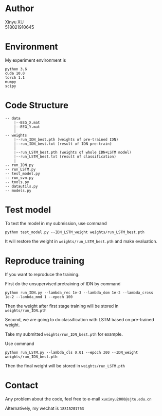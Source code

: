 # Author
Xinyu XU   
518021910645
# Environment 
My experiment environment is
```
python 3.6
cuda 10.0
torch 1.1
numpy
scipy
```

# Code Structure 
```
-- data
    |--EEG_X.mat
    |--EEG_Y.mat
    |
-- weights
    |--run_IDN_best.pth (weights of pre-trained IDN)
    |--run_IDN_best.txt (result of IDN pre-train)
    |
    |--run_LSTM_best.pth (weights of whole IDN+LSTM model)
    |--run_LSTM_best.txt (result of classification)
    |
-- run_IDN.py
-- run_LSTM.py
-- test_model.py
-- run_svm.py
-- tools.py
-- datautils.py
-- models.py
```


# Test model
To test the model in my submission, use command
```
python test_model.py --IDN_LSTM_weight weights/run_LSTM_best.pth
```
It will restore the weight in ```weights/run_LSTM_best.pth``` and make evaluation.

# Reproduce training

If you want to reproduce the training.

First do the unsupervised pretraining of IDN by command
```
python run_IDN.py --lambda_rec 1e-3 --lambda_dom 1e-2 --lambda_cross 1e-2 --lambda_mmd 1 --epoch 100
```
Then the weight after first stage training will be stored in ```weights/run_IDN.pth```

Second, we are going to do classification with LSTM based on pre-trained weight. 

Take my submitted ```weights/run_IDN_best.pth``` for example. 

Use command
```
python run_LSTM.py --lambda_cls 0.01 --epoch 300 --IDN_weight weights/run_IDN_best.pth
```
Then the final weight will be stored in ```weights/run_LSTM.pth```

# Contact
Any problem about the code, feel free to e-mail ```xuxinyu2000@sjtu.edu.cn```

Alternatively, my wechat is ```18815201763```
